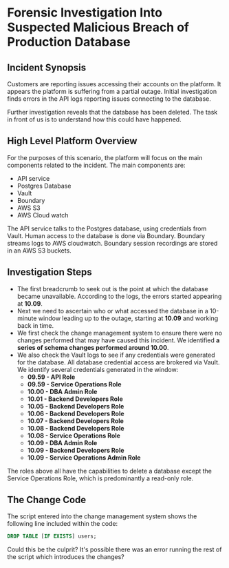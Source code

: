 # Forensic Investigation Into Suspected Malicious Breach of Production Database

## Incident Synopsis

Customers are reporting issues accessing their accounts on the platform. It appears the platform is suffering from a partial outage. Initial investigation finds errors in the API logs reporting issues connecting to the database.

Further investigation reveals that the database has been deleted. The task in front of us is to understand how this could have happened.


## High Level Platform Overview

For the purposes of this scenario, the platform will focus on the main components related to the incident. The main components are:
- API service
- Postgres Database
- Vault
- Boundary
- AWS S3
- AWS Cloud watch

The API service talks to the Postgres database, using credentials from Vault. Human access to the database is done via Boundary. Boundary streams logs to AWS cloudwatch. Boundary session recordings are stored in an AWS S3 buckets.

## Investigation Steps

- The first breadcrumb to seek out is the point at which the database became unavailable. According to the logs, the errors started appearing at **10.09**.
- Next we need to ascertain who or what accessed the database in a  10-minute window leading up to the outage, starting at **10.09** and working back in time.
- We first check the change management system to ensure there were no changes performed that may have caused this incident. We identified **a series of schema changes performed around 10.00**.
- We also check the Vault logs to see if any credentials were generated for the database. All database credential access are brokered via Vault. We identify several credentials generated in the window:
  - **09.59 - API Role**
  - **09.59 - Service Operations Role**
  - **10.00 - DBA Admin Role**
  - **10.01 - Backend Developers Role**
  - **10.05 - Backend Developers Role**
  - **10.06 - Backend Developers Role**
  - **10.07 - Backend Developers Role**
  - **10.08 - Backend Developers Role**
  - **10.08 - Service Operations Role**
  - **10.09 - DBA Admin Role**
  - **10.09 - Backend Developers Role**
  - **10.09 - Service Operations Admin Role**

The roles above all have the capabilities to delete a database except the Service Operations Role, which is predominantly a read-only role.

## The Change Code

The script entered into the change management system shows the following line included within the code:

```sql
DROP TABLE [IF EXISTS] users;
```

Could this be the culprit? It's possible there was an error running the rest of the script which introduces the changes?